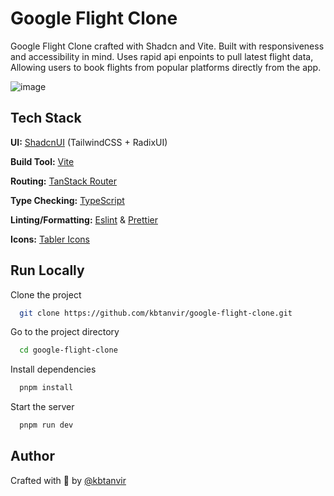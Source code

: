 # Google Flight Clone

Google Flight Clone crafted with Shadcn and Vite. Built with responsiveness and accessibility in mind. Uses rapid api enpoints to pull latest flight data, Allowing users to book flights from popular platforms directly from the app.

![image](https://github.com/user-attachments/assets/4a79d827-9b60-4527-b557-e0c2e2b82b60)


## Tech Stack

**UI:** [ShadcnUI](https://ui.shadcn.com) (TailwindCSS + RadixUI)

**Build Tool:** [Vite](https://vitejs.dev/)

**Routing:** [TanStack Router](https://tanstack.com/router/latest)

**Type Checking:** [TypeScript](https://www.typescriptlang.org/)

**Linting/Formatting:** [Eslint](https://eslint.org/) & [Prettier](https://prettier.io/)

**Icons:** [Tabler Icons](https://tabler.io/icons)

## Run Locally

Clone the project

```bash
  git clone https://github.com/kbtanvir/google-flight-clone.git
```

Go to the project directory

```bash
  cd google-flight-clone
```

Install dependencies

```bash
  pnpm install
```

Start the server

```bash
  pnpm run dev
```

## Author

Crafted with 🤍 by [@kbtanvir](https://github.com/kbtanvir)
